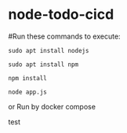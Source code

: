 # node-todo-cicd

#Run these commands to execute:


`sudo apt install nodejs`


`sudo apt install npm`


`npm install`

`node app.js`

or Run by docker compose

test




